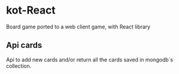 # kot-React

Board game ported to a web client game, with React library

## Api cards
Api to add new cards and/or return all the cards saved in mongodb´s collection.


